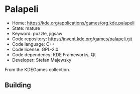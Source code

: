# Palapeli

- Home: https://kde.org/applications/games/org.kde.palapeli
- State: mature
- Keyword: puzzle, jigsaw
- Code repository: https://invent.kde.org/games/palapeli.git
- Code language: C++
- Code license: GPL-2.0
- Code dependency: KDE Frameworks, Qt
- Developer: Stefan Majewsky

From the KDEGames collection.

## Building
